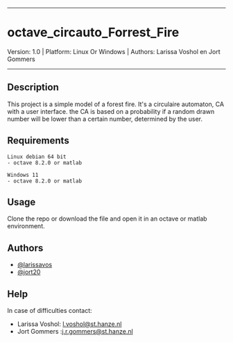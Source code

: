 ______________
# octave_circauto_Forrest_Fire
Version: 1.0 | Platform: Linux Or Windows | Authors: Larissa Voshol en Jort Gommers
______________

## Description
This project is a simple model of a forest fire. It's a circulaire automaton, CA with a user interface.
the CA is based on a probability if a random drawn number will be lower than a certain number, determined by the user.

## Requirements

```
Linux debian 64 bit
- octave 8.2.0 or matlab
    
Windows 11
- octave 8.2.0 or matlab
```

## Usage
Clone the repo or download the file and open it in an octave or matlab environment.

## Authors

- [@larissavos](https://github.com/larissavos)
- [@jort20](https://github.com/Jort20)

## Help 

In case of difficulties contact:
- Larissa Voshol: l.voshol@st.hanze.nl
- Jort Gommers :j.r.gommers@st.hanze.nl
